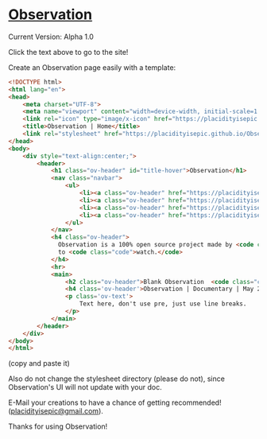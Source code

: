 <h1><a target='_blank' href='https://placidityisepic.github.io/Observation/index.html'>Observation</a></h1>
Current Version: Alpha 1.0

Click the text above to go to the site!

Create an Observation page easily with a template:
```html
<!DOCTYPE html>
<html lang="en">
<head>
    <meta charset="UTF-8">
    <meta name="viewport" content="width=device-width, initial-scale=1.0">
    <link rel="icon" type="image/x-icon" href="https://placidityisepic.github.io/Observation/misc/ov-icon.png">
    <title>Observation | Home</title>
    <link rel="stylesheet" href="https://placidityisepic.github.io/Observation/style.css">
</head>
<body>
    <div style="text-align:center;">
        <header>
            <h1 class="ov-header" id="title-hover">Observation</h1>
            <nav class="navbar">
                <ul>
                    <li><a class="ov-header" href="https://placidityisepic.github.io/Observation/index.html">Home</a></li>
                    <li><a class="ov-header" href="https://placidityisepic.github.io/Observation/about.html">About</a></li>
                    <li><a class="ov-header" href="https://placidityisepic.github.io/Observation/videos.html">Videos</a></li>
                    <li><a class="ov-header" href="https://placidityisepic.github.io/Observation/contact.html">Contact</a></li>
                </ul>
            </nav>
            <h4 class="ov-header">
              Observation is a 100% open source project made by <code class="code">PlacidityIsEpic</code> and <code class="code">69digital</code>! There are lots of videos
              to <code class="code">watch.</code>
            </h4>
            <hr>
            <main>
                <h2 class="ov-header">Blank Observation  <code class="code">Template</code></h2>
                <h4 class='ov-header'>Observation | Documentary | May 21, 2024</h4>
                <p class='ov-text'>
                    Text here, don't use pre, just use line breaks.
                </p>
            </main>
        </header>
    </div>
</body>
</html>
```
(copy and paste it)

Also do not change the stylesheet directory (please do not), since Observation's UI will not update with your doc.

E-Mail your creations to have a chance of getting recommended! (placidityisepic@gmail.com).

Thanks for using Observation!
